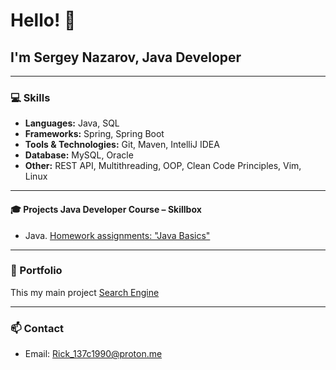 # Hello! 👋
## I'm Sergey Nazarov, Java Developer

---

### 💻 Skills
- **Languages:** Java, SQL  
- **Frameworks:** Spring, Spring Boot  
- **Tools & Technologies:** Git, Maven, IntelliJ IDEA  
- **Database:** MySQL, Oracle
- **Other:** REST API, Multithreading, OOP, Clean Code Principles, Vim, Linux

---

####  🎓 Projects Java Developer Course – Skillbox
- Java. [Homework assignments: "Java Basics"](https://github.com/Rik137/HomeWorks-in-Skillbox/blob/main/README.md)

---

### 📂 Portfolio
This my main project [Search Engine](https://github.com/Rik137/searchengine)

---

### 📫 Contact
- Email: Rick_137c1990@proton.me

